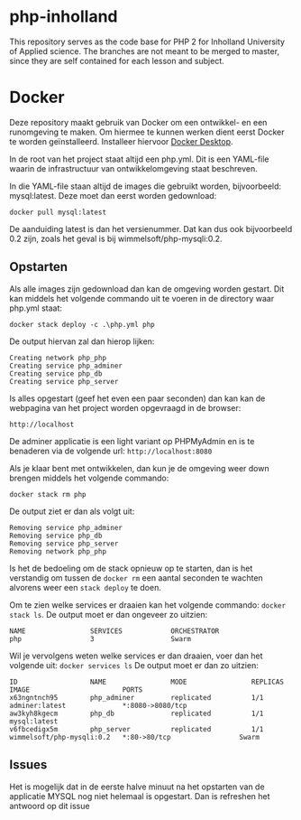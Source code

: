 # php-inholland

This repository serves as the code base for PHP 2 for Inholland University of Applied science.
The branches are not meant to be merged to master, since they are self contained for each lesson and subject.

# Docker

Deze repository maakt gebruik van Docker om een ontwikkel- en een runomgeving te maken. Om hiermee te kunnen werken dient eerst Docker te worden geïnstalleerd. Installeer hiervoor [Docker Desktop](https://www.docker.com/get-started).

In de root van het project staat altijd een php.yml. Dit is een YAML-file waarin de infrastructuur van ontwikkelomgeving staat beschreven.

In die YAML-file staan altijd de images die gebruikt worden, bijvoorbeeld: mysql:latest. Deze moet dan eerst worden gedownload:

```docker pull mysql:latest```

De aanduiding latest is dan het versienummer.  Dat kan dus ook bijvoorbeeld 0.2 zijn, zoals het geval is bij wimmelsoft/php-mysqli:0.2.


## Opstarten
Als alle images zijn gedownload dan kan de omgeving worden gestart. Dit kan middels het volgende commando uit te voeren in de directory waar php.yml staat:

```docker stack deploy -c .\php.yml php```

De output hiervan zal dan hierop lijken:

```
Creating network php_php
Creating service php_adminer
Creating service php_db
Creating service php_server
```

Is alles opgestart (geef het even een paar seconden) dan kan kan de webpagina van het project worden opgevraagd in de browser:

```http://localhost```

De adminer applicatie is een light variant op PHPMyAdmin en is te benaderen via de volgende url: ```http://localhost:8080```

Als je klaar bent met ontwikkelen, dan kun je de omgeving weer down brengen middels het volgende commando:

```docker stack rm php```

De output ziet er dan als volgt uit:
```
Removing service php_adminer
Removing service php_db
Removing service php_server
Removing network php_php
```
Is het de bedoeling om de stack opnieuw op te starten, dan is het verstandig om tussen de ```docker rm``` een aantal seconden te wachten alvorens weer een ```stack deploy``` te doen. 

Om te zien welke services er draaien kan het volgende commando:
```docker stack ls```. De output moet er dan ongeveer zo uitzien:
```
NAME                SERVICES            ORCHESTRATOR
php                 3                   Swarm       
```

Wil je vervolgens weten welke services er dan draaien, voer dan het volgende uit:
```docker services ls```
De output moet er dan zo uitzien:
```
ID                  NAME                MODE                REPLICAS            IMAGE                       PORTS
x63ngntnch95        php_adminer         replicated          1/1                 adminer:latest              *:8080->8080/tcp
aw3kyh8kgecm        php_db              replicated          1/1                 mysql:latest
v6fbcedigx5m        php_server          replicated          1/1                 wimmelsoft/php-mysqli:0.2   *:80->80/tcp                 Swarm       
```

## Issues
Het is mogelijk dat in de eerste halve minuut na het opstarten van de applicatie MYSQL nog niet helemaal is opgestart. Dan is refreshen het antwoord op dit issue
